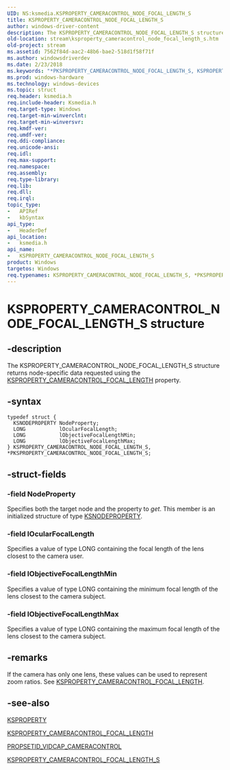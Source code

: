```yaml
---
UID: NS:ksmedia.KSPROPERTY_CAMERACONTROL_NODE_FOCAL_LENGTH_S
title: KSPROPERTY_CAMERACONTROL_NODE_FOCAL_LENGTH_S
author: windows-driver-content
description: The KSPROPERTY_CAMERACONTROL_NODE_FOCAL_LENGTH_S structure returns node-specific data requested using the KSPROPERTY_CAMERACONTROL_FOCAL_LENGTH property.
old-location: stream\ksproperty_cameracontrol_node_focal_length_s.htm
old-project: stream
ms.assetid: 7562f84d-aac2-48b6-bae2-518d1f58f71f
ms.author: windowsdriverdev
ms.date: 2/23/2018
ms.keywords: "*PKSPROPERTY_CAMERACONTROL_NODE_FOCAL_LENGTH_S, KSPROPERTY_CAMERACONTROL_NODE_FOCAL_LENGTH_S, KSPROPERTY_CAMERACONTROL_NODE_FOCAL_LENGTH_S structure [Streaming Media Devices], PKSPROPERTY_CAMERACONTROL_NODE_FOCAL_LENGTH_S, PKSPROPERTY_CAMERACONTROL_NODE_FOCAL_LENGTH_S structure pointer [Streaming Media Devices], ksmedia/KSPROPERTY_CAMERACONTROL_NODE_FOCAL_LENGTH_S, ksmedia/PKSPROPERTY_CAMERACONTROL_NODE_FOCAL_LENGTH_S, stream.ksproperty_cameracontrol_node_focal_length_s, vidcapstruct_0eb477eb-b320-4055-b4aa-1e378ae202b1.xml"
ms.prod: windows-hardware
ms.technology: windows-devices
ms.topic: struct
req.header: ksmedia.h
req.include-header: Ksmedia.h
req.target-type: Windows
req.target-min-winverclnt: 
req.target-min-winversvr: 
req.kmdf-ver: 
req.umdf-ver: 
req.ddi-compliance: 
req.unicode-ansi: 
req.idl: 
req.max-support: 
req.namespace: 
req.assembly: 
req.type-library: 
req.lib: 
req.dll: 
req.irql: 
topic_type:
-	APIRef
-	kbSyntax
api_type:
-	HeaderDef
api_location:
-	ksmedia.h
api_name:
-	KSPROPERTY_CAMERACONTROL_NODE_FOCAL_LENGTH_S
product: Windows
targetos: Windows
req.typenames: KSPROPERTY_CAMERACONTROL_NODE_FOCAL_LENGTH_S, *PKSPROPERTY_CAMERACONTROL_NODE_FOCAL_LENGTH_S
---
```


# KSPROPERTY_CAMERACONTROL_NODE_FOCAL_LENGTH_S structure


## -description


The KSPROPERTY_CAMERACONTROL_NODE_FOCAL_LENGTH_S structure returns node-specific data requested using the <a href="https://msdn.microsoft.com/library/windows/hardware/ff564406">KSPROPERTY_CAMERACONTROL_FOCAL_LENGTH</a> property.


## -syntax


````
typedef struct {
  KSNODEPROPERTY NodeProperty;
  LONG           lOcularFocalLength;
  LONG           lObjectiveFocalLengthMin;
  LONG           lObjectiveFocalLengthMax;
} KSPROPERTY_CAMERACONTROL_NODE_FOCAL_LENGTH_S, *PKSPROPERTY_CAMERACONTROL_NODE_FOCAL_LENGTH_S;
````


## -struct-fields




### -field NodeProperty

Specifies both the target node and the property to <i>get</i>. This member is an initialized structure of type <a href="..\ksmedia\ns-ksmedia-ksnodeproperty.md">KSNODEPROPERTY</a>.


### -field lOcularFocalLength

Specifies a value of type LONG containing the focal length of the lens closest to the camera user.


### -field lObjectiveFocalLengthMin

Specifies a value of type LONG containing the minimum focal length of the lens closest to the camera subject.


### -field lObjectiveFocalLengthMax

Specifies a value of type LONG containing the maximum focal length of the lens closest to the camera subject.


## -remarks



If the camera has only one lens, these values can be used to represent zoom ratios. See <a href="https://msdn.microsoft.com/library/windows/hardware/ff564406">KSPROPERTY_CAMERACONTROL_FOCAL_LENGTH</a>.




## -see-also

<a href="https://msdn.microsoft.com/library/windows/hardware/ff564262">KSPROPERTY</a>



<a href="https://msdn.microsoft.com/library/windows/hardware/ff564406">KSPROPERTY_CAMERACONTROL_FOCAL_LENGTH</a>



<a href="https://msdn.microsoft.com/library/windows/hardware/ff567802">PROPSETID_VIDCAP_CAMERACONTROL</a>



<a href="..\ksmedia\ns-ksmedia-ksproperty_cameracontrol_focal_length_s.md">KSPROPERTY_CAMERACONTROL_FOCAL_LENGTH_S</a>



 

 


